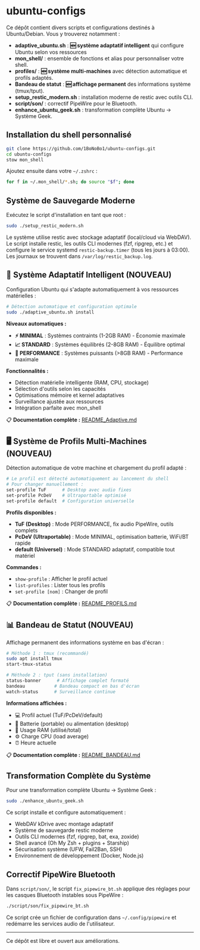 # ubuntu-configs

Ce dépôt contient divers scripts et configurations destinés à Ubuntu/Debian.
Vous y trouverez notamment :

- **adaptive_ubuntu.sh** : **🆕 système adaptatif intelligent** qui configure Ubuntu selon vos ressources
- **mon_shell/** : ensemble de fonctions et alias pour personnaliser votre shell.
- **profiles/** : **🆕 système multi-machines** avec détection automatique et profils adaptés.
- **Bandeau de statut** : **🆕 affichage permanent** des informations système (tmux/tput).
- **setup_restic_modern.sh** : installation moderne de restic avec outils CLI.
- **script/son/** : correctif PipeWire pour le Bluetooth.
- **enhance_ubuntu_geek.sh** : transformation complète Ubuntu → Système Geek.

## Installation du shell personnalisé

```bash
git clone https://github.com/1BoNoBo1/ubuntu-configs.git
cd ubuntu-configs
stow mon_shell
```

Ajoutez ensuite dans votre `~/.zshrc` :

```zsh
for f in ~/.mon_shell/*.sh; do source "$f"; done
```

## Système de Sauvegarde Moderne

Exécutez le script d'installation en tant que root :

```bash
sudo ./setup_restic_modern.sh
```

Le système utilise restic avec stockage adaptatif (local/cloud via WebDAV).
Le script installe restic, les outils CLI modernes (fzf, ripgrep, etc.) et
configure le service systemd `restic-backup.timer` (tous les jours à 03:00).
Les journaux se trouvent dans `/var/log/restic_backup.log`.

## 🎯 Système Adaptatif Intelligent (NOUVEAU)

Configuration Ubuntu qui s'adapte automatiquement à vos ressources matérielles :

```bash
# Détection automatique et configuration optimale
sudo ./adaptive_ubuntu.sh install
```

**Niveaux automatiques :**
- **⚡ MINIMAL** : Systèmes contraints (1-2GB RAM) - Économie maximale
- **📈 STANDARD** : Systèmes équilibrés (2-8GB RAM) - Équilibre optimal
- **🚀 PERFORMANCE** : Systèmes puissants (>8GB RAM) - Performance maximale

**Fonctionnalités :**
- Détection matérielle intelligente (RAM, CPU, stockage)
- Sélection d'outils selon les capacités
- Optimisations mémoire et kernel adaptatives
- Surveillance ajustée aux ressources
- Intégration parfaite avec mon_shell

📋 **Documentation complète :** [README_Adaptive.md](README_Adaptive.md)

## 🖥️ Système de Profils Multi-Machines (NOUVEAU)

Détection automatique de votre machine et chargement du profil adapté :

```bash
# Le profil est détecté automatiquement au lancement du shell
# Pour changer manuellement :
set-profile TuF      # Desktop avec audio fixes
set-profile PcDeV    # Ultraportable optimisé
set-profile default  # Configuration universelle
```

**Profils disponibles :**
- **TuF (Desktop)** : Mode PERFORMANCE, fix audio PipeWire, outils complets
- **PcDeV (Ultraportable)** : Mode MINIMAL, optimisation batterie, WiFi/BT rapide
- **default (Universel)** : Mode STANDARD adaptatif, compatible tout matériel

**Commandes :**
- `show-profile` : Afficher le profil actuel
- `list-profiles` : Lister tous les profils
- `set-profile [nom]` : Changer de profil

📋 **Documentation complète :** [README_PROFILS.md](README_PROFILS.md)

## 📊 Bandeau de Statut (NOUVEAU)

Affichage permanent des informations système en bas d'écran :

```bash
# Méthode 1 : tmux (recommandé)
sudo apt install tmux
start-tmux-status

# Méthode 2 : tput (sans installation)
status-banner      # Affichage complet formaté
bandeau           # Bandeau compact en bas d'écran
watch-status      # Surveillance continue
```

**Informations affichées :**
- 💻 Profil actuel (TuF/PcDeV/default)
- 🔋 Batterie (portable) ou alimentation (desktop)
- 💾 Usage RAM (utilisé/total)
- ⚙️ Charge CPU (load average)
- ⏰ Heure actuelle

📋 **Documentation complète :** [README_BANDEAU.md](README_BANDEAU.md)

## Transformation Complète du Système

Pour une transformation complète Ubuntu → Système Geek :

```bash
sudo ./enhance_ubuntu_geek.sh
```

Ce script installe et configure automatiquement :
- WebDAV kDrive avec montage adaptatif
- Système de sauvegarde restic moderne
- Outils CLI modernes (fzf, ripgrep, bat, exa, zoxide)
- Shell avancé (Oh My Zsh + plugins + Starship)
- Sécurisation système (UFW, Fail2Ban, SSH)
- Environnement de développement (Docker, Node.js)

## Correctif PipeWire Bluetooth

Dans `script/son/`, le script `fix_pipewire_bt.sh` applique des réglages pour les
casques Bluetooth instables sous PipeWire :

```bash
./script/son/fix_pipewire_bt.sh
```

Ce script crée un fichier de configuration dans `~/.config/pipewire` et redémarre
les services audio de l'utilisateur.

---

Ce dépôt est libre et ouvert aux améliorations.